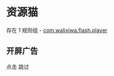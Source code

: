 # 资源猫

存在 1 规则组 - [com.walixiwa.flash.player](/src/apps/com.walixiwa.flash.player.ts)

## 开屏广告

点击 跳过
